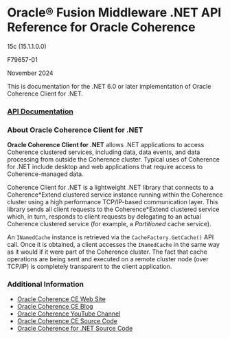 # Oracle® Fusion Middleware .NET API Reference for Oracle Coherence

15c (15.1.1.0.0)

F79657-01

November 2024

This is documentation for the .NET 6.0 or later implementation of Oracle Coherence Client for .NET.

### [API Documentation](api/)

### About Oracle Coherence Client for .NET

**Oracle Coherence Client for .NET** allows .NET applications to access Coherence clustered services, including data, data events, and data processing from outside the Coherence cluster. Typical uses of Coherence for .NET include desktop and web applications that require access to Coherence-managed data.

Coherence Client for .NET is a lightweight .NET library that connects to a Coherence\*Extend clustered service instance running within the Coherence cluster using a high performance TCP/IP-based communication layer. This library sends all client requests to the Coherence\*Extend clustered service which, in turn, responds to client requests by delegating to an actual Coherence clustered service (for example, a *Partitioned* cache service).

An `INamedCache` instance is retrieved via the `CacheFactory.GetCache()` API call. Once it is obtained, a client accesses the `INamedCache` in the same way as it would if it were part of the Coherence cluster. The fact that cache operations are being sent and executed on a remote cluster node (over TCP/IP) is completely transparent to the client application.

### Additional Information

* [Oracle Coherence CE Web Site](https://coherence.community/)
* [Oracle Coherence CE Blog](https://medium.com/oracle-coherence)
* [Oracle Coherence YouTube Channel](https://www.youtube.com/user/OracleCoherence)
* [Oracle Coherence CE Source Code](https://github.com/oracle/coherence)
* [Oracle Coherence for .NET Source Code](https://github.com/oracle/coherence-dotnet-extend-client)
